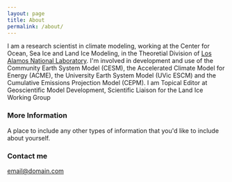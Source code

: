 ```yaml
---
layout: page
title: About
permalink: /about/
---
```


I am a research scientist in climate modeling, working at the Center for Ocean, Sea Ice and Land Ice Modeling, in the Theoretial Division of [Los Alamos National Laboratory](http://lanl.gov/).  I'm involved in development and use of the Community Earth System Model (CESM), the Accelerated Climate Model for Energy (ACME), the University Earth System Model (UVic ESCM) and the Cumulative Emissions Projection Model (CEPM).  I am Topical Editor at Geoscientific Model Development, Scientific Liaison for the Land Ice Working Group 

### More Information

A place to include any other types of information that you'd like to include about yourself.

### Contact me

[email@domain.com](mailto:fyke@lanl.gov)
